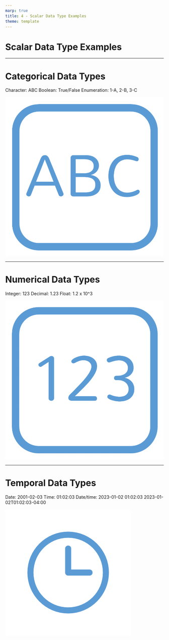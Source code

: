 ```yaml
---
marp: true
title: 4 - Scalar Data Type Examples
theme: template
---
```


<!-- _class: title-only -->

# Scalar Data Type Examples

<!--
In data science, we have several common scalar data types.

We're going to learn at the ones that you're most likely to encounter.
-->

---

<!-- _class: title-two-content-left-center -->

# Categorical Data Types

Character: ABC
Boolean: True/False
Enumeration: 1-A, 2-B, 3-C

![image An icon of the letters "ABC" inside of a square with rounded corners in a minimalist style](images/Slide13-1.png)


<!--
First, we have categorical data types.

We typically encounter three categorical data types in data science.

[1] First, we have a character, which represents a single letter, digit, or symbol.

We can string together a sequence of characters (called a character string) to represent words, numbers, and bodies of text.

Character strings are very flexible for storing data, but they are not very efficient in terms of data processing and storage space.

[2] Second, we have a Boolean, which represents either a true or a false value (and only a true or a false value).

Booleans allow us to efficiently store and process data composed of either yes or no answers.

[3] Third, we have an Enumeration, which represents a set of named categories.

Enumerations allow us to efficiently store and process lists of named categories that contain a high degree of duplication.
-->

---

<!-- _class: title-two-content-left-center -->

# Numerical Data Types

Integer: 123
Decimal: 1.23
Float: 1.2 x 10^3

![image An icon of the numbers "123" inside of a square with rounded corners in a minimalist style](images/Slide14-1.png)


<!--
Next, we have numerical data types.

We typically encounter three numerical data types in data science.

[1] First, we have an integer, which represents a whole number.

Integers work well for storing and processing numbers that do not contain fractional values.

[2] Second, we have a decimal, which represents a decimal fraction.

Decimals work well when we're dealing with fractional values (like money) that require perfectly accurate decimal arithmetic.

[3] Third, we have a float, which represents numbers using a binary-equivalent of scientific notation.

Floats work well when we're dealing with very large or very small values but perfectly accurate measurements and arithmetic are not required.
-->

---

<!-- _class: title-two-content-left-center -->

# Temporal Data Types

Date: 2001-02-03
Time: 01:02:03
Date/time: 2023-01-02 01:02:03
2023-01-02T01:02:03-04:00

![image An icon of a clock face with the hands pointing at 12 and 3 in a minimalist style](images/581-21.png)

<!--
Finally, we have temporal data types.

We typically encounter four temporal data types in data science.

[1] First, we have a date, which represents time as a calendar day.

A Date data type works well when we just need to specify a year, a month, and a day but nothing more.

[2] Second, we have a time data type, which represents a time of day.

A time data type is used when we just need to represent an hour, a minute, a second, and milliseconds but not a date.

[3] Third, we have a date-time data type, which represents both a date and a time of day.

This data type is used when we need to represent time across days.

[4] Fourth, we have a date-time with time-zone offset.

This data type is used when we need to represent dates and times across multiple time-zones around the world.

We could represent temporal data using numerical data types, however, it's often more efficient and convenient to use these specialized temporal data types instead.

There are several other scalar data types you may encounter in data science. 

However, the data types you've seen here are ones that you are most likely to encounter first.
-->
